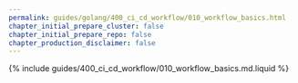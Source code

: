 ```yaml
---
permalink: guides/golang/400_ci_cd_workflow/010_workflow_basics.html
chapter_initial_prepare_cluster: false
chapter_initial_prepare_repo: false
chapter_production_disclaimer: false
---
```


{% include guides/400_ci_cd_workflow/010_workflow_basics.md.liquid %}